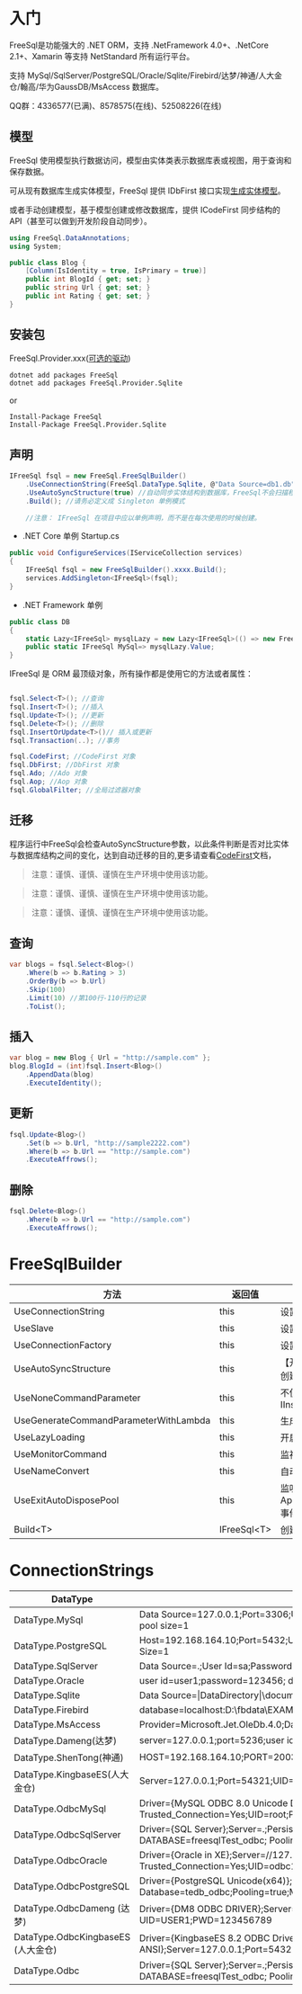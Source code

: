 # 入门

FreeSql是功能强大的 .NET ORM，支持 .NetFramework 4.0+、.NetCore 2.1+、Xamarin 等支持 NetStandard 所有运行平台。

支持 MySql/SqlServer/PostgreSQL/Oracle/Sqlite/Firebird/达梦/神通/人大金仓/翰高/华为GaussDB/MsAccess 数据库。

QQ群：4336577(已满)、8578575(在线)、52508226(在线)

## 模型

FreeSql 使用模型执行数据访问，模型由实体类表示数据库表或视图，用于查询和保存数据。

可从现有数据库生成实体模型，FreeSql 提供 IDbFirst 接口实现[生成实体模型](db-first.md)。

或者手动创建模型，基于模型创建或修改数据库，提供 ICodeFirst 同步结构的 API（甚至可以做到开发阶段自动同步）。

```csharp
using FreeSql.DataAnnotations;
using System;

public class Blog {
    [Column(IsIdentity = true, IsPrimary = true)]
    public int BlogId { get; set; }
    public string Url { get; set; }
    public int Rating { get; set; }
}
```


## 安装包
FreeSql.Provider.xxx([可选的驱动](install.md))
```bash
dotnet add packages FreeSql
dotnet add packages FreeSql.Provider.Sqlite
```
or
```
Install-Package FreeSql
Install-Package FreeSql.Provider.Sqlite
```
## 声明
```csharp
IFreeSql fsql = new FreeSql.FreeSqlBuilder()
    .UseConnectionString(FreeSql.DataType.Sqlite, @"Data Source=db1.db")
    .UseAutoSyncStructure(true) //自动同步实体结构到数据库，FreeSql不会扫描程序集，只有CRUD时才会生成表。
    .Build(); //请务必定义成 Singleton 单例模式
    
    //注意： IFreeSql 在项目中应以单例声明，而不是在每次使用的时候创建。
```

- .NET Core 单例
Startup.cs
```csharp
public void ConfigureServices(IServiceCollection services)
{
    IFreeSql fsql = new FreeSqlBuilder().xxxx.Build();
    services.AddSingleton<IFreeSql>(fsql);
}
```
- .NET Framework 单例
```csharp
public class DB
{
    static Lazy<IFreeSql> mysqlLazy = new Lazy<IFreeSql>(() => new FreeSql.FreeSqlBuilder().xxx.Build());
    public static IFreeSql MySql=> mysqlLazy.Value;
}
```

IFreeSql 是 ORM 最顶级对象，所有操作都是使用它的方法或者属性：

```c#

fsql.Select<T>(); //查询
fsql.Insert<T>(); //插入
fsql.Update<T>(); //更新
fsql.Delete<T>(); //删除
fsql.InsertOrUpdate<T>()// 插入或更新
fsql.Transaction(..); //事务

fsql.CodeFirst; //CodeFirst 对象
fsql.DbFirst; //DbFirst 对象
fsql.Ado; //Ado 对象
fsql.Aop; //Aop 对象
fsql.GlobalFilter; //全局过滤器对象
```

## 迁移

程序运行中FreeSql会检查AutoSyncStructure参数，以此条件判断是否对比实体与数据库结构之间的变化，达到自动迁移的目的,更多请查看[CodeFirst](code-first.md)文档，

> 注意：谨慎、谨慎、谨慎在生产环境中使用该功能。

> 注意：谨慎、谨慎、谨慎在生产环境中使用该功能。

> 注意：谨慎、谨慎、谨慎在生产环境中使用该功能。

## 查询

```csharp
var blogs = fsql.Select<Blog>()
    .Where(b => b.Rating > 3)
    .OrderBy(b => b.Url)
    .Skip(100)
    .Limit(10) //第100行-110行的记录
    .ToList();
```

## 插入

```csharp
var blog = new Blog { Url = "http://sample.com" };
blog.BlogId = (int)fsql.Insert<Blog>()
    .AppendData(blog)
    .ExecuteIdentity();
```

## 更新

```csharp
fsql.Update<Blog>()
    .Set(b => b.Url, "http://sample2222.com")
    .Where(b => b.Url == "http://sample.com")
    .ExecuteAffrows();
```

## 删除

```csharp
fsql.Delete<Blog>()
    .Where(b => b.Url == "http://sample.com")
    .ExecuteAffrows();
```

# FreeSqlBuilder

| 方法                                  | 返回值        | 说明                                                                                          |
| ------------------------------------- | ------------- | --------------------------------------------------------------------------------------------- |
| UseConnectionString                   | this          | 设置连接串                                                                                    |
| UseSlave                              | this          | 设置从数据库，支持多个                                                                        |
| UseConnectionFactory                  | this          | 设置自定义数据库连接对象（放弃内置对象连接池技术）                                            |
| UseAutoSyncStructure                  | this          | 【开发环境必备】自动同步实体结构到数据库，程序运行中检查实体创建或修改表结构                  |
| UseNoneCommandParameter               | this          | 不使用命令参数化执行，针对 Insert/Update，也可临时使用 IInsert/IUpdate.NoneParameter()        |
| UseGenerateCommandParameterWithLambda | this          | 生成命令参数化执行，针对 lambda 表达式解析                                                    |
| UseLazyLoading                        | this          | 开启延时加载功能                                                                              |
| UseMonitorCommand                     | this          | 监视全局 SQL 执行前后                                                                         |
| UseNameConvert                        | this          | 自动转换名称 Entity -\> Db                                                                    |
| UseExitAutoDisposePool                | this          | 监听 AppDomain.CurrentDomain.ProcessExit/Console.CancelKeyPress 事件自动释放连接池 (默认true) |
| Build\<T\>                            | IFreeSql\<T\> | 创建一个 IFreeSql 对象，注意：单例设计，不要重复创建                                          |

# ConnectionStrings

| DataType                           | ConnectionString                                                                                                                                                                                |
| ---------------------------------- | ----------------------------------------------------------------------------------------------------------------------------------------------------------------------------------------------- |
| DataType.MySql                     | Data Source=127.0.0.1;Port=3306;User ID=root;Password=root; Initial Catalog=cccddd;Charset=utf8; SslMode=none;Min pool size=1                                                                   |
| DataType.PostgreSQL                | Host=192.168.164.10;Port=5432;Username=postgres;Password=123456; Database=tedb;Pooling=true;Minimum Pool Size=1                                                                                 |
| DataType.SqlServer                 | Data Source=.;User Id=sa;Password=123456;Initial Catalog=freesqlTest;Pooling=true;Min Pool Size=1                                                                                               |
| DataType.Oracle                    | user id=user1;password=123456; data source=//127.0.0.1:1521/XE;Pooling=true;Min Pool Size=1                                                                                                     |
| DataType.Sqlite                    | Data Source=\|DataDirectory\|\document.db; Attachs=xxxtb.db; Pooling=true;Min Pool Size=1                                                                                                       |
| DataType.Firebird                  | database=localhost:D:\fbdata\EXAMPLES.fdb;user=sysdba;password=123456                                                                                                                           |
| DataType.MsAccess                  | Provider=Microsoft.Jet.OleDb.4.0;Data Source=d:/accdb/2003.mdb                                                                                                                                  |
| DataType.Dameng(达梦)              | server=127.0.0.1;port=5236;user id=2user;password=123456789;database=2user;poolsize=5                                                                                                           |
| DataType.ShenTong(神通)            | HOST=192.168.164.10;PORT=2003;DATABASE=OSRDB;USERNAME=SYSDBA;PASSWORD=szoscar55;MAXPOOLSIZE=2                                                                                                   |
| DataType.KingbaseES(人大金仓)      | Server=127.0.0.1;Port=54321;UID=USER2;PWD=123456789;database=TEST;MAXPOOLSIZE=2                                                                                                                 |
| DataType.OdbcMySql                 | Driver={MySQL ODBC 8.0 Unicode Driver}; Server=127.0.0.1;Persist Security Info=False; Trusted_Connection=Yes;UID=root;PWD=root; DATABASE=cccddd_odbc;Charset=utf8; SslMode=none;Min Pool Size=1 |
| DataType.OdbcSqlServer             | Driver={SQL Server};Server=.;Persist Security Info=False; Trusted_Connection=Yes;Integrated Security=True; DATABASE=freesqlTest_odbc; Pooling=true;Min Pool Size=1                              |
| DataType.OdbcOracle                | Driver={Oracle in XE};Server=//127.0.0.1:1521/XE; Persist Security Info=False; Trusted_Connection=Yes;UID=odbc1;PWD=123456; Min Pool Size=1                                                     |
| DataType.OdbcPostgreSQL            | Driver={PostgreSQL Unicode(x64)};Server=192.168.164.10; Port=5432;UID=postgres;PWD=123456; Database=tedb_odbc;Pooling=true;Min Pool Size=1                                                      |
| DataType.OdbcDameng (达梦)         | Driver={DM8 ODBC DRIVER};Server=127.0.0.1:5236; Persist Security Info=False; Trusted_Connection=Yes; UID=USER1;PWD=123456789                                                                    |
| DataType.OdbcKingbaseES (人大金仓) | Driver={KingbaseES 8.2 ODBC Driver ANSI};Server=127.0.0.1;Port=54321;UID=USER2;PWD=123456789;database=TEST                                                                                      |
| DataType.Odbc                      | Driver={SQL Server};Server=.;Persist Security Info=False; Trusted_Connection=Yes;Integrated Security=True; DATABASE=freesqlTest_odbc; Pooling=true;Min pool size=1                              |

